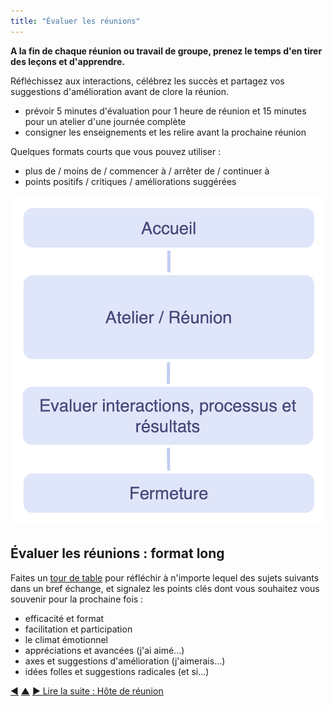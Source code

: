 ```yaml
---
title: "Évaluer les réunions"
---
```



<strong>A la fin de chaque réunion ou travail de groupe, prenez le temps d'en tirer des leçons et d'apprendre.</strong>

Réfléchissez aux interactions, célébrez les succès et partagez vos suggestions d'amélioration avant de clore la réunion.

- prévoir 5 minutes d'évaluation pour 1 heure de réunion et 15 minutes pour un atelier d'une journée complète
- consigner les enseignements et les relire avant la prochaine réunion

Quelques formats courts que vous pouvez utiliser :

- plus de / moins de / commencer à / arrêter de / continuer à
- points positifs / critiques / améliorations suggérées

![Évaluer les réunions juste avant de clore la réunion](img/meetings/evaluate-interactions.png)

## Évaluer les réunions : format long

Faites un [tour de table](round.html) pour réfléchir à n'importe lequel des sujets suivants dans un bref échange, et signalez les points clés dont vous souhaitez vous souvenir pour la prochaine fois :

- efficacité et format
- facilitation et participation
- le climat émotionnel
- appréciations et avancées (j'ai aimé...)
- axes et suggestions d'amélioration (j'aimerais...)
- idées folles et suggestions radicales (et si...)

<div class="bottom-nav">
<a href="check-in.html" title="Retour à : Tour d&#x27;accueil">◀</a> <a href="meeting-practices.html" title="Remonter: Se réunir">▲</a> <a href="meeting-host.html" title="Lire la suite : Hôte de réunion">▶ Lire la suite : Hôte de réunion</a>
</div>


<script type="text/javascript">
Mousetrap.bind('g n', function() {
    window.location.href = 'meeting-host.html';
    return false;
});
</script>

